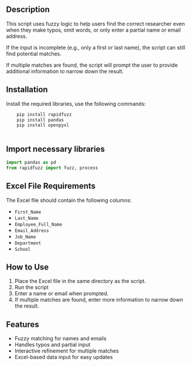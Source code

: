

## Description
This script uses fuzzy logic to help users find the correct researcher even when they make typos, omit words, or only enter a partial name or email address.

If the input is incomplete (e.g., only a first or last name), the script can still find potential matches.

If multiple matches are found, the script will prompt the user to provide additional information to narrow down the result.


## Installation
Install the required libraries, use the following commands:

```bash
    pip install rapidfuzz
    pip install pandas 
    pip install openpyxl 
    
```

## Import necessary libraries
```python
import pandas as pd
from rapidfuzz import fuzz, process
```


## Excel File Requirements
The Excel file should contain the following columns:

- `First_Name`
- `Last_Name`
- `Employee_Full_Name`
- `Email_Address`
- `Job_Name`
- `Department`
- `School`

## How to Use
 1. Place the Excel file in the same directory as the script.
 2. Run the script
 3. Enter a name or email when prompted.
 4. If multiple matches are found, enter more information to narrow down the result.

 ## Features
- Fuzzy matching for names and emails
- Handles typos and partial input
- Interactive refinement for multiple matches
- Excel-based data input for easy updates
